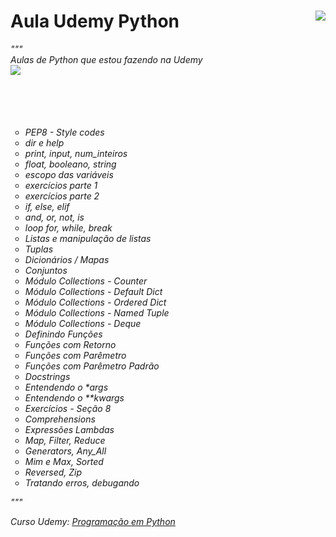 # Aula Udemy Python <img src="https://i.imgur.com/Pxy5QNG.png" align="right"></a><br/>

<i>"""<br/>
Aulas de Python que estou fazendo na Udemy<br/>
<img src="https://i.imgur.com/ab1DsrJ.png" align="left"/>
<br/><br/><br/><br/><br/>
<ul type="circle">
  <li>PEP8 - Style codes</li>
  <li>dir e help</li>
  <li>print, input, num_inteiros</li>
  <li>float, booleano, string</li>
  <li>escopo das variáveis</li>
  <li>exercícios parte 1</li>
  <li>exercícios parte 2</li>
  <li>if, else, elif</li>
  <li>and, or, not, is</li>
  <li>loop for, while, break</li>
  <li>Listas e manipulação de listas</li>
  <li>Tuplas</li>
  <li>Dicionários / Mapas</li>
  <li>Conjuntos</li>
  <li>Módulo Collections - Counter</li>
  <li>Módulo Collections - Default Dict</li>
  <li>Módulo Collections - Ordered Dict</li>
  <li>Módulo Collections - Named Tuple</li>
  <li>Módulo Collections - Deque</li>
  <li>Definindo Funções</li>
  <li>Funções com Retorno</li>
  <li>Funções com Parêmetro</li>
  <li>Funções com Parêmetro Padrão</li>
  <li>Docstrings</li>
  <li>Entendendo o *args</li>
  <li>Entendendo o **kwargs</li>
  <li>Exercícios - Seção 8</li>
  <li>Comprehensions</li>
  <li>Expressões Lambdas</li>
  <li>Map, Filter, Reduce</li>
  <li>Generators, Any_All</li>
  <li>Mim e Max, Sorted</li>
  <li>Reversed, Zip</li>
  <li>Tratando erros, debugando</li>
</ul>
"""

Curso Udemy: <a href="https://www.udemy.com/share/1013uIAEIZcVxQQXgJ/" target="_blank">Programação em Python</a>
